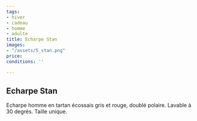 ```yaml
---
tags:
- hiver
- cadeau
- homme
- adulte
title: Echarpe Stan
images:
- "/assets/5_stan.png"
price: 
conditions: ''

---
```

## Echarpe Stan

Echarpe homme en tartan écossais gris et rouge, doublé polaire. Lavable à 30 degrés. Taille unique.